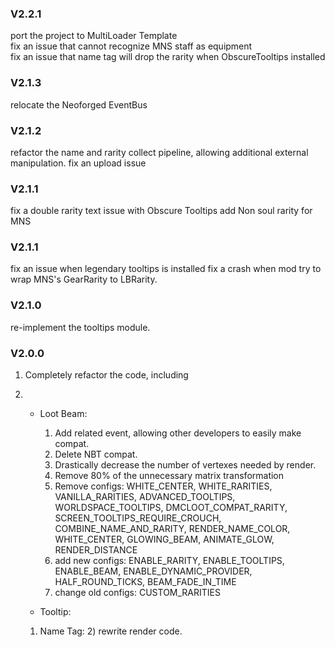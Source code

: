 ### V2.2.1

port the project to MultiLoader Template</br>
fix an issue that cannot recognize MNS staff as equipment</br>
fix an issue that name tag will drop the rarity when ObscureTooltips installed</br>

### V2.1.3

relocate the Neoforged EventBus

### V2.1.2

refactor the name and rarity collect pipeline, allowing additional external manipulation.
fix an upload issue

### V2.1.1

fix a double rarity text issue with Obscure Tooltips
add Non soul rarity for MNS

### V2.1.1

fix an issue when legendary tooltips is installed
fix a crash when mod try to wrap MNS's GearRarity to LBRarity.

### V2.1.0

re-implement the tooltips module.

### V2.0.0

1. Completely refactor the code, including
2.
    * Loot Beam:
        1) Add related event, allowing other developers to easily make compat.
        2) Delete NBT compat.
        3) Drastically decrease the number of vertexes needed by render.
        4) Remove 80% of the unnecessary matrix transformation
        5) Remove configs: WHITE_CENTER, WHITE_RARITIES, VANILLA_RARITIES, ADVANCED_TOOLTIPS, WORLDSPACE_TOOLTIPS,
           DMCLOOT_COMPAT_RARITY, SCREEN_TOOLTIPS_REQUIRE_CROUCH, COMBINE_NAME_AND_RARITY, RENDER_NAME_COLOR,
           WHITE_CENTER, GLOWING_BEAM, ANIMATE_GLOW, RENDER_DISTANCE
        6) add new configs: ENABLE_RARITY, ENABLE_TOOLTIPS, ENABLE_BEAM, ENABLE_DYNAMIC_PROVIDER, HALF_ROUND_TICKS,
           BEAM_FADE_IN_TIME
        7) change old configs: CUSTOM_RARITIES

    * Tooltip:

    1) Name Tag:
        2) rewrite render code.
    